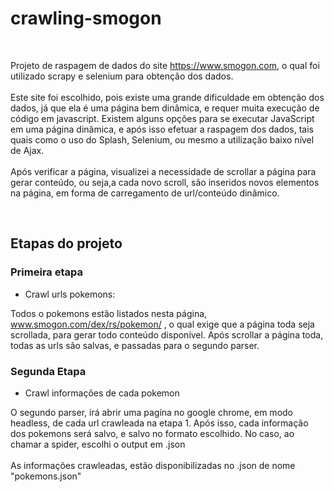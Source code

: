 # crawling-smogon
<br>

Projeto de raspagem de dados do site https://www.smogon.com, o qual foi utilizado scrapy e selenium para obtenção dos dados.
<br>
<br>
Este site foi escolhido, pois existe uma grande dificuldade em obtenção dos dados, já que ela é uma página bem dinâmica,
e requer muita execução de código em javascript. Existem alguns opções para se executar JavaScript em uma página dinâmica,
e após isso efetuar a raspagem dos dados, tais quais como o uso do Splash, Selenium, ou mesmo a utilização baixo nível de 
Ajax.<br>
<br>
Após verificar a página, visualizei a necessidade de scrollar a página para gerar conteúdo, ou seja,a cada novo scroll, 
são inseridos novos elementos na página, em forma de carregamento de url/conteúdo dinâmico.

<br>

## Etapas do projeto

### Primeira etapa

- Crawl urls pokemons:

Todos o pokemons estão listados nesta página, www.smogon.com/dex/rs/pokemon/ , o qual exige que a página toda seja
scrollada, para gerar todo conteúdo disponível.
Após scrollar a página toda, todas as urls são salvas, e passadas para o segundo parser.
 
### Segunda Etapa

- Crawl informações de cada pokemon

O segundo parser, irá abrir uma pagína no google chrome, em modo headless, de cada url crawleada na etapa 1.
Após isso, cada informação dos pokemons será salvo, e salvo no formato escolhido. No caso, ao chamar a spider, escolhi
o output em .json<br>
<br>
As informações crawleadas, estão disponibilizadas no .json de nome "pokemons.json"
